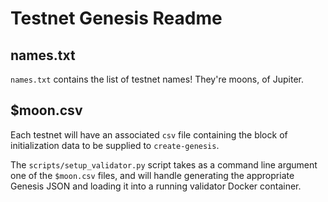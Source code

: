 # Testnet Genesis Readme

## names.txt

`names.txt` contains the list of testnet names! They're moons, of Jupiter.

## $moon.csv

Each testnet will have an associated `csv` file containing the block of
initialization data to be supplied to `create-genesis`.

The `scripts/setup_validator.py` script takes as a command line argument
one of the `$moon.csv` files, and will handle generating the appropriate
Genesis JSON and loading it into a running validator Docker container.